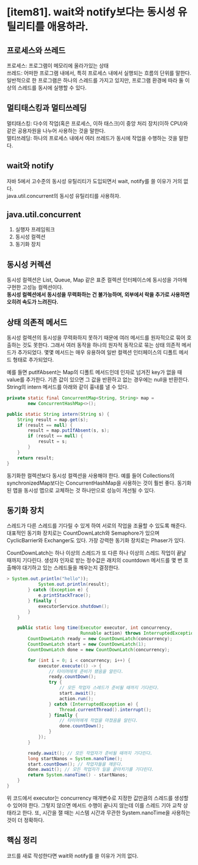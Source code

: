 # [item81]. wait와 notify보다는 동시성 유틸리티를 애용하라.

## 프로세스와 쓰레드

프로세스: 프로그램이 메모리에 올라가있는 상태 <br />
쓰레드: 어떠한 프로그램 내에서, 특히 프로세스 내에서 실행되는 흐름의 단위를 말한다. 일반적으로 한 프로그램은 하나의 스레드를 가지고 있지만, 프로그램 환경에 따라 둘 이상의 스레드를 동시에 실행할 수 있다.

## 멀티태스킹과 멀티쓰레딩
멀티태스킹:  다수의 작업(혹은 프로세스, 이하 태스크)이 중앙 처리 장치(이하 CPU)와 같은 공용자원을 나누어 사용하는 것을 말한다. <br />
멀티쓰레딩: 하나의 프로세스 내에서 여러 쓰레드가 동시에 작업을 수행하는 것을 말한다.

## wait와 notify

자바 5에서 고수준의 동시성 유틸리티가 도입되면서 wait, notify를 쓸 이유가 거의 없다. <br />
java.util.concurrent의 동시성 유틸리티를 사용하자.

## java.util.concurrent

1. 실행자 프레임워크
2. 동시성 컬렉션
3. 동기화 장치

## 동시성 커렉션

동시성 컬렉션은 List, Queue, Map 같은 표준 컬렉션 인터페이스에 동시성을 가마해 구현한 고성능 컬렉션이다. <br />
**동시성 컬렉션에서 동시성을 무력화하는 건 불가능하며, 외부에서 락을 추가로 사용하면 오히려 속도가 느려진다.**

## 상태 의존적 메서드
동시성 컬렉션의 동시성을 무력화하지 못하기 때문에 여러 메서드를 원자적으로 묶어 호출하는 것도 못한다. 그래서 여러 동작을 하나의 원자적 동작으로 묶는 상태 의존적 메서드가 추가되었다. 몇몇 메서드는 매우 유용하여 일반 컬렉션 인터페이스의 디폴트 메서드 형태로 추가되었다.

예를 들면 putIfAbsent는 Map의 디폴트 메서드인데 인자로 넘겨진 key가 없을 때 value를 추가한다. 기존 값이 있으면 그 값을 반환하고 없는 경우에는 null을 반환한다. String의 intern 메서드를 아래와 같이 흉내를 낼 수 있다.

```java
private static final ConcurrentMap<String, String> map =
        new ConcurrentHashMap<>();

public static String intern(String s) {
    String result = map.get(s);
    if (result == null) {
        result = map.putIfAbsent(s, s);
        if (result == null) {
            result = s;
        }
    }
    return result;
}
```

동기화한 컬렉션보다 동시성 컬렉션을 사용해야 한다. 예를 들어 Collections의 synchronizedMap보다는 ConcurrentHashMap을 사용하는 것이 훨씬 좋다. 동기화된 맵을 동시성 맵으로 교체하는 것 하나만으로 성능이 개선될 수 있다.

## 동기화 장치
스레드가 다른 스레드를 기다릴 수 있게 하여 서로의 작업을 조율할 수 있도록 해준다. 대표적인 동기화 장치로는 CountDownLatch와 Semaphore가 있으며 CyclicBarrier와 Exchanger도 있다. 가장 강력한 동기화 장치로는 Phaser가 있다.

CountDownLatch는 하나 이상의 스레드가 또 다른 하나 이상의 스레드 작업이 끝날 때까지 기다린다. 생성자 인자로 받는 정수값은 래치의 countdown 메서드를 몇 번 호출해야 대기하고 있는 스레드들을 깨우는지 결정한다.

```java
> System.out.println("hello"));
            System.out.println(result);
        } catch (Exception e) {
            e.printStackTrace();
        } finally {
            executorService.shutdown();
        }
    }

    public static long time(Executor executor, int concurrency,
                            Runnable action) throws InterruptedException {
        CountDownLatch ready = new CountDownLatch(concurrency);
        CountDownLatch start = new CountDownLatch(1);
        CountDownLatch done = new CountDownLatch(concurrency);

        for (int i = 0; i < concurrency; i++) {
            executor.execute(() -> {
                // 타이머에게 준비가 됐음을 알린다.
                ready.countDown();
                try {
                    // 모든 작업자 스레드가 준비될 때까지 기다린다.
                    start.await();
                    action.run();
                } catch (InterruptedException e) {
                    Thread.currentThread().interrupt();
                } finally {
                    // 타이머에게 작업을 마쳤음을 알린다.
                    done.countDown();
                }
            });
        }

        ready.await(); // 모든 작업자가 준비될 때까지 기다린다.
        long startNanos = System.nanoTime();
        start.countDown(); // 작업자들을 깨운다.
        done.await(); // 모든 작업자가 일을 끝마치기를 기다린다.
        return System.nanoTime() - startNanos;
    }
}
```
위 코드에서 executor는 concurrency 매개변수로 지정한 값만큼의 스레드를 생성할 수 있어야 한다. 그렇지 않으면 메서드 수행이 끝나지 않는데 이를 스레드 기아 교착 상태라고 한다. 또, 시간을 잴 때는 시스템 시간과 무관한 System.nanoTime을 사용하는 것이 더 정확하다.

## 핵심 정리

코드를 새로 작성한다면 wait와 notify를 쓸 이유가 거의 없다. 

